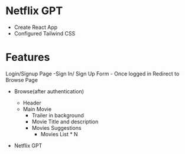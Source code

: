# Netflix GPT

- Create React App
- Configured Tailwind CSS



# Features
Login/Signup Page 
    -Sign In/ Sign Up Form
    - Once logged in Redirect to Browse Page

- Browse(after authentication)
    - Header
    - Main Movie
        - Trailer in background
        - Movie Title and description
        - Movies Suggestions
            - Movies List * N

- Netflix GPT
